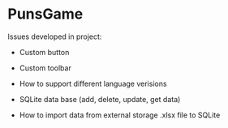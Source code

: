 # PunsGame

Issues developed in project:

- Custom button

- Custom toolbar

- How to support different language verisions

- SQLite data base (add, delete, update, get data)

- How to import data from external storage .xlsx file to SQLite
